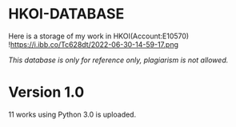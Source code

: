 # HKOI-DATABASE
Here is a storage of my work in HKOI(Account:E10570)
!https://i.ibb.co/Tc628dt/2022-06-30-14-59-17.png

*This database is only for reference only, plagiarism is not allowed.* 

# Version 1.0
11 works using Python 3.0 is uploaded.
